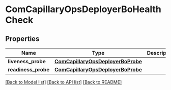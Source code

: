 # ComCapillaryOpsDeployerBoHealthCheck

## Properties
Name | Type | Description | Notes
------------ | ------------- | ------------- | -------------
**liveness_probe** | [**ComCapillaryOpsDeployerBoProbe**](ComCapillaryOpsDeployerBoProbe.md) |  | [optional] 
**readiness_probe** | [**ComCapillaryOpsDeployerBoProbe**](ComCapillaryOpsDeployerBoProbe.md) |  | [optional] 

[[Back to Model list]](../README.md#documentation-for-models) [[Back to API list]](../README.md#documentation-for-api-endpoints) [[Back to README]](../README.md)

